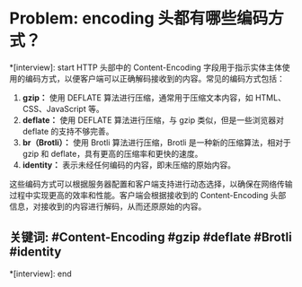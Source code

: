 # Problem: encoding 头都有哪些编码方式？

*[interview]: start
HTTP 头部中的 Content-Encoding 字段用于指示实体主体使用的编码方式，以便客户端可以正确解码接收到的内容。常见的编码方式包括：
1. **gzip：** 使用 DEFLATE 算法进行压缩，通常用于压缩文本内容，如 HTML、CSS、JavaScript 等。
2. **deflate：** 使用 DEFLATE 算法进行压缩，与 gzip 类似，但是一些浏览器对 deflate 的支持不够完善。
3. **br（Brotli）：** 使用 Brotli 算法进行压缩，Brotli 是一种新的压缩算法，相对于 gzip 和 deflate，具有更高的压缩率和更快的速度。
4. **identity：** 表示未经任何编码的内容，即未压缩的原始内容。

这些编码方式可以根据服务器配置和客户端支持进行动态选择，以确保在网络传输过程中实现更高的效率和性能。客户端会根据接收到的 Content-Encoding 头部信息，对接收到的内容进行解码，从而还原原始的内容。

## 关键词: #Content-Encoding #gzip #deflate #Brotli #identity
*[interview]: end

